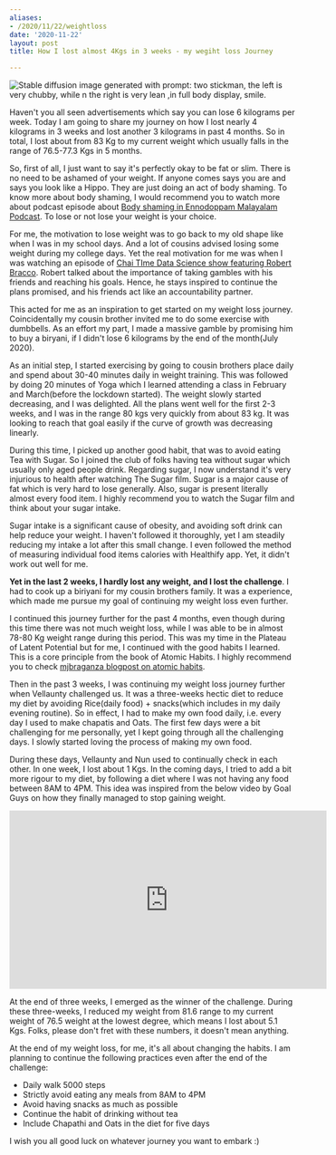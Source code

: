 ```yaml
---
aliases:
- /2020/11/22/weightloss
date: '2020-11-22'
layout: post
title: How I lost almost 4Kgs in 3 weeks - my wegiht loss Journey

---
```


![Stable diffusion image generated with prompt: two stickman,  the left is very chubby, while n the right is very lean ,in full body display, smile.](https://user-images.githubusercontent.com/24592806/223161100-4717389d-2bde-48be-9de8-94a7d16510a4.png)

Haven't you all seen advertisements which say you can lose 6 kilograms per week. Today I am going to share
my journey on how I lost nearly 4 kilograms in 3 weeks and lost another 3 kilograms in past 
4 months. So in total, I lost about from 83 Kg to my current weight which usually falls in the range of 76.5-77.3 Kgs
in 5 months.

So, first of all, I just want to say it's perfectly okay to be fat or slim. There is no need to be ashamed of your weight. If anyone comes says you are and says you look like a Hippo. They are just doing an act of body shaming. To know more about body shaming, I would recommend you to watch more about podcast episode about
[Body shaming in Ennodoppam Malayalam Podcast](https://podcasts.google.com/feed/aHR0cHM6Ly9hbmNob3IuZm0vcy8yNDE2NzIzMC9wb2RjYXN0L3Jzcw/episode/NWM0Yjk1YTgtOWZmNy00YWYzLWI4YTYtNzlkZmQ5MzA1M2Y4?sa=X&ved=0CAUQkfYCahcKEwj4ifqAipTtAhUAAAAAHQAAAAAQAQ).
To lose or not lose your weight is your choice.

For me, the motivation to lose weight was to go back to my old shape like when I was in my school days. And a lot of
cousins advised losing some weight during my college days. Yet the real motivation for me was when I was watching an episode of [Chai TIme Data Science
show featuring Robert Bracco](https://www.youtube.com/watch?v=CYYvQ-5V3xA). Robert talked about the importance of taking gambles with his friends and reaching his goals. Hence, he stays inspired to continue the plans promised, and his friends act like an accountability partner.

This acted for me as an inspiration to get started on my weight loss journey. Coincidentally my cousin brother invited me to do some exercise with dumbbells. 
As an effort my part, I made a massive gamble by promising him to buy a biryani, if I didn't lose 6 kilograms by the end of the month(July 2020). 

As an initial step, I started exercising by going to cousin brothers place daily and spend about 30-40 minutes daily in weight
training. This was followed by doing 20 minutes of Yoga which I learned attending a class in February and March(before the lockdown started). The weight slowly started decreasing, and I was delighted. All the plans went well for the first 2-3 weeks, and I was in the range 80 kgs very quickly from about 83 kg.
It was looking to reach that goal easily if the curve of growth was decreasing linearly.

During this time, I picked up another good habit, that was to avoid eating Tea with Sugar. So I  joined the club of folks having tea without sugar which usually only aged people drink. Regarding sugar, I now understand it's very injurious to health after watching The Sugar film.  Sugar is a major cause of fat which is very hard to lose generally. Also, sugar is present literally almost every food item. I highly recommend you to watch the Sugar film and think about your sugar intake.

Sugar intake is a significant cause of obesity, and avoiding soft drink can help reduce your weight. I haven't followed it thoroughly, yet I am steadily reducing
my intake a lot after this small change. I even followed the method of measuring individual food items calories with Healthify app. Yet, it didn't
work out well for me.

**Yet in the last 2 weeks, I hardly lost any weight, and I lost the challenge**. I had to cook up a biriyani for my cousin brothers family. It was a 
experience, which made me pursue my goal of continuing my weight loss even further.


I continued this journey further for the past 4 months, even though during this time there was not much weight loss, while I 
was able to be in almost 78-80 Kg weight range during this period. This was my time in the Plateau of Latent Potential but for me, 
I continued with the good habits I learned. This is a core principle from the book of Atomic Habits. I highly recommend you to check [mjbraganza blogpost on atomic habits](https://mjbraganza.com/atomic-habits/).

Then in the past 3 weeks, I was continuing my weight loss journey further when Vellaunty challenged us. It was a three-weeks hectic diet to reduce my diet by avoiding
Rice(daily food) + snacks(which includes in my daily evening routine). So in effect, I had to make my own food daily, i.e. every day I 
used to make chapatis and Oats. The first few days were a bit challenging for me personally, yet I kept going through all the challenging days. I slowly started
loving the process of making my own food.

During these days, Vellaunty and Nun used to continually check in each other. In one week, I lost about 1 Kgs. In the coming
days, I tried to add a bit more rigour to my diet, by following a diet where I was not having any food between 8AM to 4PM. This idea was inspired from the below video by Goal Guys on how they finally managed to stop gaining weight.

<iframe width="560" height="315" src="https://www.youtube.com/embed/NCugIvns9GU" frameborder="0" allow="accelerometer; autoplay; clipboard-write; encrypted-media; gyroscope; picture-in-picture" allowfullscreen></iframe>

At the end of three weeks, I emerged as the winner of the challenge. During these three-weeks, I reduced my weight from 81.6 range to my current weight of 76.5 weight at the lowest degree, which means I lost about 5.1 Kgs. Folks, please don't fret with these numbers,
it doesn't mean anything. 

At the end of my weight loss, for me, it's all about changing the habits. I am planning to continue the following practices even after the end of the challenge:

- Daily walk 5000 steps 
- Strictly avoid eating any meals from 8AM to 4PM
- Avoid having snacks as much as possible
- Continue the habit of drinking without tea
- Include Chapathi and Oats in the diet for five days

I wish you all good luck on whatever journey you want to embark :)
